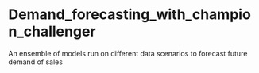 # Demand_forecasting_with_champion_challenger
An ensemble of models run on different data scenarios to forecast future demand of sales
